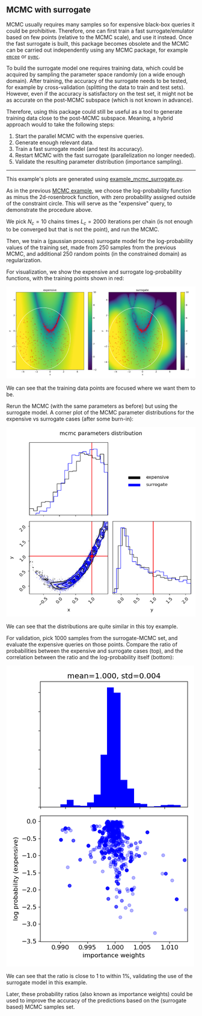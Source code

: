 
## MCMC with surrogate

MCMC usually requires many samples so for expensive black-box queries it could be prohibitive.
Therefore, one can first train a fast surrogate/emulator based on few points (relative to the MCMC scale),
and use it instead.
Once the fast surrogate is built, this package becomes obsolete and the MCMC can be carried out independently 
using any MCMC package, for example  [``emcee``](https://github.com/dfm/emcee) or [``pymc``](https://github.com/pymc-devs/pymc).

To build the surrogate model one requires training data, which could be acquired by sampling the parameter space randomly
(on a wide enough domain).
After training, the accuracy of the surrogate needs to be tested, for example by cross-validation 
(splitting the data to train and test sets).
However, even if the accuracy is satisfactory on the test set, it might not be as accurate on the post-MCMC subspace 
(which is not known in advance).

Therefore, using this package could still be useful as a tool to generate training data close to the post-MCMC subspace.
Meaning, a hybrid approach would to take the following steps: 
1. Start the parallel MCMC with the expensive queries.
2. Generate enough relevant data.
3. Train a fast surrogate model (and test its accuracy).
4. Restart MCMC with the fast surrogate (parallelization no longer needed).
5. Validate the resulting parameter distribution (importance sampling).

-----

This example's plots are generated using [example_mcmc_surrogate.py](../example_mcmc_surrogate.py).

As in the previous [MCMC example](mcmc.md), we choose the log-probability function as minus the 2d-rosenbrock function, 
with zero probability assigned outside of the constraint circle. 
This will serve as the "expensive" query, to demonstrate the procedure above.

We pick $N_c=10$ chains times $L_c=2000$ iterations per chain 
(is not enough to be converged but that is not the point), and run the MCMC.

Then, we train a (gaussian process) surrogate model for the log-probability values of the training set, 
made from 250 samples from the previous MCMC, 
and additional 250 random points (in the constrained domain) as regularization.

For visualization, we show the expensive and surrogate log-probability functions, 
with the training points shown in red:

<img src="pics/example_mcmc_surrogate_2d_visualization.png" alt="example_mcmc_surrogate_2d_visualization" width="1000" height="auto">

We can see that the training data points are focused where we want them to be.

Rerun the MCMC (with the same parameters as before) but using the surrogate model.
A corner plot of the MCMC parameter distributions for the expensive vs surrogate cases (after some burn-in):

<img src="pics/example_mcmc_surrogate_parameters_distribution.png" alt="example_mcmc_surrogate_parameters_distribution" width="700" height="auto">

We can see that the distributions are quite similar in this toy example.

For validation, pick 1000 samples from the surrogate-MCMC set, and evaluate the expensive queries on those points.
Compare the ratio of probabilities between the expensive and surrogate cases (top), 
and the correlation between the ratio and the log-probability itself (bottom):

<img src="pics/example_mcmc_surrogate_importance_weights.png" alt="example_mcmc_surrogate_importance_weights" width="500" height="auto">

We can see that the ratio is close to 1 to within 1%, validating the use of the surrogate model in this example. 

Later, these probability ratios (also known as importance weights) could be used to improve the accuracy of the 
predictions based on the (surrogate based) MCMC samples set.
